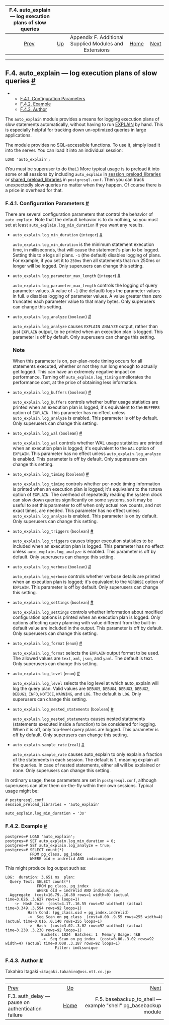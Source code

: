 <!--?xml version="1.0" encoding="UTF-8" standalone="no"?-->

|           F.4. auto\_explain — log execution plans of slow queries           |                                                                             |                                                        |                                                       |                                                                                                       |
| :--------------------------------------------------------------------------: | :-------------------------------------------------------------------------- | :----------------------------------------------------: | ----------------------------------------------------: | ----------------------------------------------------------------------------------------------------: |
| [Prev](auth-delay.html "F.3. auth_delay — pause on authentication failure")  | [Up](contrib.html "Appendix F. Additional Supplied Modules and Extensions") | Appendix F. Additional Supplied Modules and Extensions | [Home](index.html "PostgreSQL 17devel Documentation") |  [Next](basebackup-to-shell.html "F.5. basebackup_to_shell — example \"shell\" pg_basebackup module") |

***

## F.4. auto\_explain — log execution plans of slow queries [#](#AUTO-EXPLAIN)

*   *   [F.4.1. Configuration Parameters](auto-explain.html#AUTO-EXPLAIN-CONFIGURATION-PARAMETERS)
    *   [F.4.2. Example](auto-explain.html#AUTO-EXPLAIN-EXAMPLE)
    *   [F.4.3. Author](auto-explain.html#AUTO-EXPLAIN-AUTHOR)

[]()

The `auto_explain` module provides a means for logging execution plans of slow statements automatically, without having to run [EXPLAIN](sql-explain.html "EXPLAIN") by hand. This is especially helpful for tracking down un-optimized queries in large applications.

The module provides no SQL-accessible functions. To use it, simply load it into the server. You can load it into an individual session:

    LOAD 'auto_explain';

(You must be superuser to do that.) More typical usage is to preload it into some or all sessions by including `auto_explain` in [session\_preload\_libraries](runtime-config-client.html#GUC-SESSION-PRELOAD-LIBRARIES) or [shared\_preload\_libraries](runtime-config-client.html#GUC-SHARED-PRELOAD-LIBRARIES) in `postgresql.conf`. Then you can track unexpectedly slow queries no matter when they happen. Of course there is a price in overhead for that.

### F.4.1. Configuration Parameters [#](#AUTO-EXPLAIN-CONFIGURATION-PARAMETERS)

There are several configuration parameters that control the behavior of `auto_explain`. Note that the default behavior is to do nothing, so you must set at least `auto_explain.log_min_duration` if you want any results.

*   `auto_explain.log_min_duration` (`integer`) []()[#](#AUTO-EXPLAIN-CONFIGURATION-PARAMETERS-LOG-MIN-DURATION)

    `auto_explain.log_min_duration` is the minimum statement execution time, in milliseconds, that will cause the statement's plan to be logged. Setting this to `0` logs all plans. `-1` (the default) disables logging of plans. For example, if you set it to `250ms` then all statements that run 250ms or longer will be logged. Only superusers can change this setting.

*   `auto_explain.log_parameter_max_length` (`integer`) []()[#](#AUTO-EXPLAIN-CONFIGURATION-PARAMETERS-LOG-PARAMETER-MAX-LENGTH)

    `auto_explain.log_parameter_max_length` controls the logging of query parameter values. A value of `-1` (the default) logs the parameter values in full. `0` disables logging of parameter values. A value greater than zero truncates each parameter value to that many bytes. Only superusers can change this setting.

*   `auto_explain.log_analyze` (`boolean`) []()[#](#AUTO-EXPLAIN-CONFIGURATION-PARAMETERS-LOG-ANALYZE)

    `auto_explain.log_analyze` causes `EXPLAIN ANALYZE` output, rather than just `EXPLAIN` output, to be printed when an execution plan is logged. This parameter is off by default. Only superusers can change this setting.

    ### Note

    When this parameter is on, per-plan-node timing occurs for all statements executed, whether or not they run long enough to actually get logged. This can have an extremely negative impact on performance. Turning off `auto_explain.log_timing` ameliorates the performance cost, at the price of obtaining less information.

*   `auto_explain.log_buffers` (`boolean`) []()[#](#AUTO-EXPLAIN-CONFIGURATION-PARAMETERS-LOG-BUFFERS)

    `auto_explain.log_buffers` controls whether buffer usage statistics are printed when an execution plan is logged; it's equivalent to the `BUFFERS` option of `EXPLAIN`. This parameter has no effect unless `auto_explain.log_analyze` is enabled. This parameter is off by default. Only superusers can change this setting.

*   `auto_explain.log_wal` (`boolean`) []()[#](#AUTO-EXPLAIN-CONFIGURATION-PARAMETERS-LOG-WAL)

    `auto_explain.log_wal` controls whether WAL usage statistics are printed when an execution plan is logged; it's equivalent to the `WAL` option of `EXPLAIN`. This parameter has no effect unless `auto_explain.log_analyze` is enabled. This parameter is off by default. Only superusers can change this setting.

*   `auto_explain.log_timing` (`boolean`) []()[#](#AUTO-EXPLAIN-CONFIGURATION-PARAMETERS-LOG-TIMING)

    `auto_explain.log_timing` controls whether per-node timing information is printed when an execution plan is logged; it's equivalent to the `TIMING` option of `EXPLAIN`. The overhead of repeatedly reading the system clock can slow down queries significantly on some systems, so it may be useful to set this parameter to off when only actual row counts, and not exact times, are needed. This parameter has no effect unless `auto_explain.log_analyze` is enabled. This parameter is on by default. Only superusers can change this setting.

*   `auto_explain.log_triggers` (`boolean`) []()[#](#AUTO-EXPLAIN-CONFIGURATION-PARAMETERS-LOG-TRIGGERS)

    `auto_explain.log_triggers` causes trigger execution statistics to be included when an execution plan is logged. This parameter has no effect unless `auto_explain.log_analyze` is enabled. This parameter is off by default. Only superusers can change this setting.

*   `auto_explain.log_verbose` (`boolean`) []()[#](#AUTO-EXPLAIN-CONFIGURATION-PARAMETERS-LOG-VERBOSE)

    `auto_explain.log_verbose` controls whether verbose details are printed when an execution plan is logged; it's equivalent to the `VERBOSE` option of `EXPLAIN`. This parameter is off by default. Only superusers can change this setting.

*   `auto_explain.log_settings` (`boolean`) []()[#](#AUTO-EXPLAIN-CONFIGURATION-PARAMETERS-LOG-SETTINGS)

    `auto_explain.log_settings` controls whether information about modified configuration options is printed when an execution plan is logged. Only options affecting query planning with value different from the built-in default value are included in the output. This parameter is off by default. Only superusers can change this setting.

*   `auto_explain.log_format` (`enum`) []()[#](#AUTO-EXPLAIN-CONFIGURATION-PARAMETERS-LOG-FORMAT)

    `auto_explain.log_format` selects the `EXPLAIN` output format to be used. The allowed values are `text`, `xml`, `json`, and `yaml`. The default is text. Only superusers can change this setting.

*   `auto_explain.log_level` (`enum`) []()[#](#AUTO-EXPLAIN-CONFIGURATION-PARAMETERS-LOG-LEVEL)

    `auto_explain.log_level` selects the log level at which auto\_explain will log the query plan. Valid values are `DEBUG5`, `DEBUG4`, `DEBUG3`, `DEBUG2`, `DEBUG1`, `INFO`, `NOTICE`, `WARNING`, and `LOG`. The default is `LOG`. Only superusers can change this setting.

*   `auto_explain.log_nested_statements` (`boolean`) []()[#](#AUTO-EXPLAIN-CONFIGURATION-PARAMETERS-LOG-NESTED-STATEMENTS)

    `auto_explain.log_nested_statements` causes nested statements (statements executed inside a function) to be considered for logging. When it is off, only top-level query plans are logged. This parameter is off by default. Only superusers can change this setting.

*   `auto_explain.sample_rate` (`real`) []()[#](#AUTO-EXPLAIN-CONFIGURATION-PARAMETERS-SAMPLE-RATE)

    `auto_explain.sample_rate` causes auto\_explain to only explain a fraction of the statements in each session. The default is 1, meaning explain all the queries. In case of nested statements, either all will be explained or none. Only superusers can change this setting.

In ordinary usage, these parameters are set in `postgresql.conf`, although superusers can alter them on-the-fly within their own sessions. Typical usage might be:

    # postgresql.conf
    session_preload_libraries = 'auto_explain'

    auto_explain.log_min_duration = '3s'

### F.4.2. Example [#](#AUTO-EXPLAIN-EXAMPLE)

    postgres=# LOAD 'auto_explain';
    postgres=# SET auto_explain.log_min_duration = 0;
    postgres=# SET auto_explain.log_analyze = true;
    postgres=# SELECT count(*)
               FROM pg_class, pg_index
               WHERE oid = indrelid AND indisunique;

This might produce log output such as:

    LOG:  duration: 3.651 ms  plan:
      Query Text: SELECT count(*)
                  FROM pg_class, pg_index
                  WHERE oid = indrelid AND indisunique;
      Aggregate  (cost=16.79..16.80 rows=1 width=0) (actual time=3.626..3.627 rows=1 loops=1)
        ->  Hash Join  (cost=4.17..16.55 rows=92 width=0) (actual time=3.349..3.594 rows=92 loops=1)
              Hash Cond: (pg_class.oid = pg_index.indrelid)
              ->  Seq Scan on pg_class  (cost=0.00..9.55 rows=255 width=4) (actual time=0.016..0.140 rows=255 loops=1)
              ->  Hash  (cost=3.02..3.02 rows=92 width=4) (actual time=3.238..3.238 rows=92 loops=1)
                    Buckets: 1024  Batches: 1  Memory Usage: 4kB
                    ->  Seq Scan on pg_index  (cost=0.00..3.02 rows=92 width=4) (actual time=0.008..3.187 rows=92 loops=1)
                          Filter: indisunique

### F.4.3. Author [#](#AUTO-EXPLAIN-AUTHOR)

Takahiro Itagaki `<itagaki.takahiro@oss.ntt.co.jp>`

***

|                                                                              |                                                                             |                                                                                                       |
| :--------------------------------------------------------------------------- | :-------------------------------------------------------------------------: | ----------------------------------------------------------------------------------------------------: |
| [Prev](auth-delay.html "F.3. auth_delay — pause on authentication failure")  | [Up](contrib.html "Appendix F. Additional Supplied Modules and Extensions") |  [Next](basebackup-to-shell.html "F.5. basebackup_to_shell — example \"shell\" pg_basebackup module") |
| F.3. auth\_delay — pause on authentication failure                           |            [Home](index.html "PostgreSQL 17devel Documentation")            |                                    F.5. basebackup\_to\_shell — example "shell" pg\_basebackup module |
